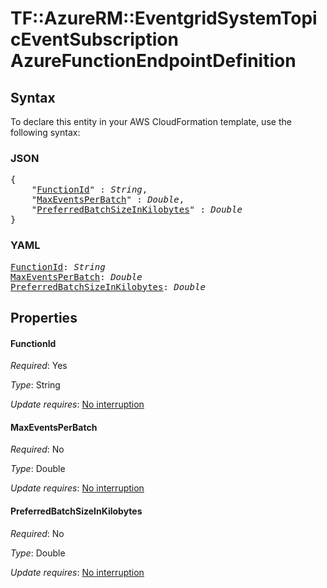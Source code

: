 # TF::AzureRM::EventgridSystemTopicEventSubscription AzureFunctionEndpointDefinition

## Syntax

To declare this entity in your AWS CloudFormation template, use the following syntax:

### JSON

<pre>
{
    "<a href="#functionid" title="FunctionId">FunctionId</a>" : <i>String</i>,
    "<a href="#maxeventsperbatch" title="MaxEventsPerBatch">MaxEventsPerBatch</a>" : <i>Double</i>,
    "<a href="#preferredbatchsizeinkilobytes" title="PreferredBatchSizeInKilobytes">PreferredBatchSizeInKilobytes</a>" : <i>Double</i>
}
</pre>

### YAML

<pre>
<a href="#functionid" title="FunctionId">FunctionId</a>: <i>String</i>
<a href="#maxeventsperbatch" title="MaxEventsPerBatch">MaxEventsPerBatch</a>: <i>Double</i>
<a href="#preferredbatchsizeinkilobytes" title="PreferredBatchSizeInKilobytes">PreferredBatchSizeInKilobytes</a>: <i>Double</i>
</pre>

## Properties

#### FunctionId

_Required_: Yes

_Type_: String

_Update requires_: [No interruption](https://docs.aws.amazon.com/AWSCloudFormation/latest/UserGuide/using-cfn-updating-stacks-update-behaviors.html#update-no-interrupt)

#### MaxEventsPerBatch

_Required_: No

_Type_: Double

_Update requires_: [No interruption](https://docs.aws.amazon.com/AWSCloudFormation/latest/UserGuide/using-cfn-updating-stacks-update-behaviors.html#update-no-interrupt)

#### PreferredBatchSizeInKilobytes

_Required_: No

_Type_: Double

_Update requires_: [No interruption](https://docs.aws.amazon.com/AWSCloudFormation/latest/UserGuide/using-cfn-updating-stacks-update-behaviors.html#update-no-interrupt)

